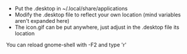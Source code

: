 * Put the .desktop in ~/.local/share/applications
* Modify the .desktop file to reflect your own location (mind variables aren't expanded here)
* The icon.gif can be put anywhere, just adjust in the .desktop file its location

You can reload gnome-shell with <Alt>-F2 and type 'r'
